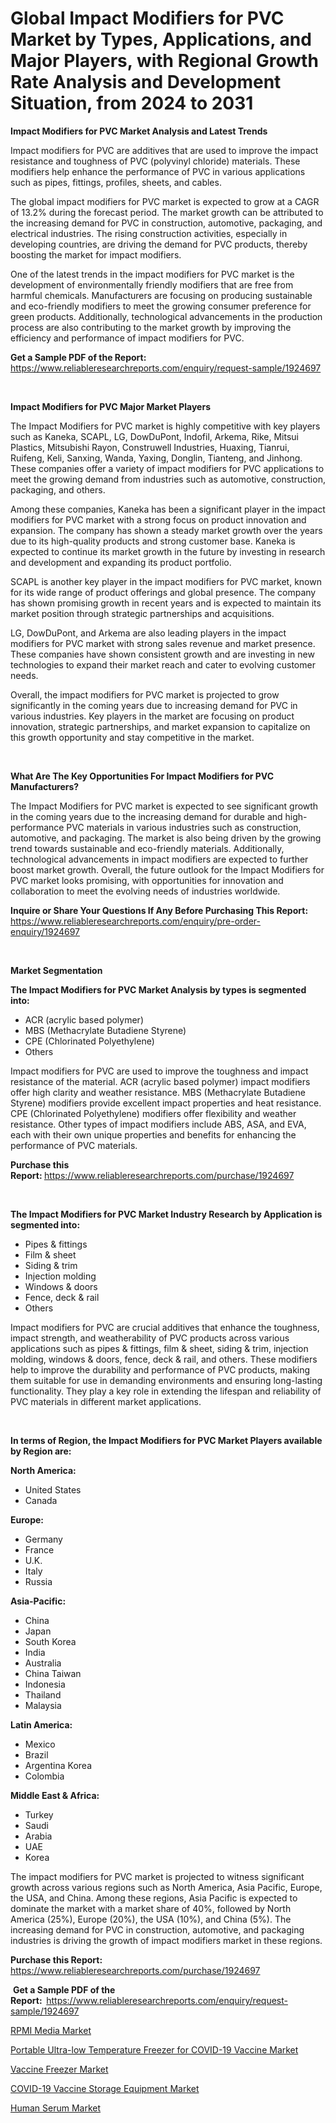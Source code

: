 <p><h1>Global Impact Modifiers for PVC Market by Types, Applications, and Major Players, with Regional Growth Rate Analysis and Development Situation, from 2024 to 2031</h1></p><p><strong>Impact Modifiers for PVC Market Analysis and Latest Trends</strong></p>
<p><p>Impact modifiers for PVC are additives that are used to improve the impact resistance and toughness of PVC (polyvinyl chloride) materials. These modifiers help enhance the performance of PVC in various applications such as pipes, fittings, profiles, sheets, and cables.</p><p>The global impact modifiers for PVC market is expected to grow at a CAGR of 13.2% during the forecast period. The market growth can be attributed to the increasing demand for PVC in construction, automotive, packaging, and electrical industries. The rising construction activities, especially in developing countries, are driving the demand for PVC products, thereby boosting the market for impact modifiers.</p><p>One of the latest trends in the impact modifiers for PVC market is the development of environmentally friendly modifiers that are free from harmful chemicals. Manufacturers are focusing on producing sustainable and eco-friendly modifiers to meet the growing consumer preference for green products. Additionally, technological advancements in the production process are also contributing to the market growth by improving the efficiency and performance of impact modifiers for PVC.</p></p>
<p><strong>Get a Sample PDF of the Report:&nbsp;</strong> <a href="https://www.reliableresearchreports.com/enquiry/request-sample/1924697">https://www.reliableresearchreports.com/enquiry/request-sample/1924697</a></p>
<p>&nbsp;</p>
<p><strong>Impact Modifiers for PVC Major Market Players</strong></p>
<p><p>The Impact Modifiers for PVC market is highly competitive with key players such as Kaneka, SCAPL, LG, DowDuPont, Indofil, Arkema, Rike, Mitsui Plastics, Mitsubishi Rayon, Construwell Industries, Huaxing, Tianrui, Ruifeng, Keli, Sanxing, Wanda, Yaxing, Donglin, Tianteng, and Jinhong. These companies offer a variety of impact modifiers for PVC applications to meet the growing demand from industries such as automotive, construction, packaging, and others.</p><p>Among these companies, Kaneka has been a significant player in the impact modifiers for PVC market with a strong focus on product innovation and expansion. The company has shown a steady market growth over the years due to its high-quality products and strong customer base. Kaneka is expected to continue its market growth in the future by investing in research and development and expanding its product portfolio.</p><p>SCAPL is another key player in the impact modifiers for PVC market, known for its wide range of product offerings and global presence. The company has shown promising growth in recent years and is expected to maintain its market position through strategic partnerships and acquisitions.</p><p>LG, DowDuPont, and Arkema are also leading players in the impact modifiers for PVC market with strong sales revenue and market presence. These companies have shown consistent growth and are investing in new technologies to expand their market reach and cater to evolving customer needs.</p><p>Overall, the impact modifiers for PVC market is projected to grow significantly in the coming years due to increasing demand for PVC in various industries. Key players in the market are focusing on product innovation, strategic partnerships, and market expansion to capitalize on this growth opportunity and stay competitive in the market.</p></p>
<p>&nbsp;</p>
<p><strong>What Are The Key Opportunities For Impact Modifiers for PVC Manufacturers?</strong></p>
<p><p>The Impact Modifiers for PVC market is expected to see significant growth in the coming years due to the increasing demand for durable and high-performance PVC materials in various industries such as construction, automotive, and packaging. The market is also being driven by the growing trend towards sustainable and eco-friendly materials. Additionally, technological advancements in impact modifiers are expected to further boost market growth. Overall, the future outlook for the Impact Modifiers for PVC market looks promising, with opportunities for innovation and collaboration to meet the evolving needs of industries worldwide.</p></p>
<p><strong>Inquire or Share Your Questions If Any Before Purchasing This Report:</strong> <a href="https://www.reliableresearchreports.com/enquiry/pre-order-enquiry/1924697">https://www.reliableresearchreports.com/enquiry/pre-order-enquiry/1924697</a></p>
<p>&nbsp;</p>
<p><strong>Market Segmentation</strong></p>
<p><strong>The Impact Modifiers for PVC Market Analysis by types is segmented into:</strong></p>
<p><ul><li>ACR (acrylic based polymer)</li><li>MBS (Methacrylate Butadiene Styrene)</li><li>CPE (Chlorinated Polyethylene)</li><li>Others</li></ul></p>
<p><p>Impact modifiers for PVC are used to improve the toughness and impact resistance of the material. ACR (acrylic based polymer) impact modifiers offer high clarity and weather resistance. MBS (Methacrylate Butadiene Styrene) modifiers provide excellent impact properties and heat resistance. CPE (Chlorinated Polyethylene) modifiers offer flexibility and weather resistance. Other types of impact modifiers include ABS, ASA, and EVA, each with their own unique properties and benefits for enhancing the performance of PVC materials.</p></p>
<p><strong>Purchase this Report:&nbsp;</strong><a href="https://www.reliableresearchreports.com/purchase/1924697">https://www.reliableresearchreports.com/purchase/1924697</a></p>
<p>&nbsp;</p>
<p><strong>The Impact Modifiers for PVC Market Industry Research by Application is segmented into:</strong></p>
<p><ul><li>Pipes & fittings</li><li>Film & sheet</li><li>Siding & trim</li><li>Injection molding</li><li>Windows & doors</li><li>Fence, deck & rail</li><li>Others</li></ul></p>
<p><p>Impact modifiers for PVC are crucial additives that enhance the toughness, impact strength, and weatherability of PVC products across various applications such as pipes & fittings, film & sheet, siding & trim, injection molding, windows & doors, fence, deck & rail, and others. These modifiers help to improve the durability and performance of PVC products, making them suitable for use in demanding environments and ensuring long-lasting functionality. They play a key role in extending the lifespan and reliability of PVC materials in different market applications.</p></p>
<p>&nbsp;</p>
<p><strong>In terms of Region, the Impact Modifiers for PVC Market Players available by Region are:</strong></p>
<p>
    <p> <strong> North America: </strong>
        <ul>
            <li>United States</li>
            <li>Canada</li>
        </ul>
        </p> 
    <p> <strong> Europe: </strong>
        <ul>
            <li>Germany</li>
            <li>France</li>
            <li>U.K.</li>
            <li>Italy</li>
            <li>Russia</li>
        </ul>
        </p> 
    <p> <strong> Asia-Pacific: </strong>
        <ul>
            <li>China</li>
            <li>Japan</li>
            <li>South Korea</li>
            <li>India</li>
            <li>Australia</li>
            <li>China Taiwan</li>
            <li>Indonesia</li>
            <li>Thailand</li>
            <li>Malaysia</li>
        </ul>
        </p> 
    <p> <strong> Latin America: </strong>
        <ul>
            <li>Mexico</li>
            <li>Brazil</li>
            <li>Argentina Korea</li>
            <li>Colombia</li>
        </ul>
        </p> 
    <p> <strong> Middle East & Africa: </strong>
        <ul>
            <li>Turkey</li>
            <li>Saudi</li>
            <li>Arabia</li>
            <li>UAE</li>
            <li>Korea</li>
        </ul>
    </p>
    </p>
<p><p>The impact modifiers for PVC market is projected to witness significant growth across various regions such as North America, Asia Pacific, Europe, the USA, and China. Among these regions, Asia Pacific is expected to dominate the market with a market share of 40%, followed by North America (25%), Europe (20%), the USA (10%), and China (5%). The increasing demand for PVC in construction, automotive, and packaging industries is driving the growth of impact modifiers market in these regions.</p></p>
<p><strong>Purchase this Report: </strong><a href="https://www.reliableresearchreports.com/purchase/1924697">https://www.reliableresearchreports.com/purchase/1924697</a></p>
<p>&nbsp;<strong>Get a Sample PDF of the Report:&nbsp;&nbsp;</strong><a href="https://www.reliableresearchreports.com/enquiry/request-sample/1924697">https://www.reliableresearchreports.com/enquiry/request-sample/1924697</a></p>
<p><strong></strong></p>
<p><p><a href="https://view.publitas.com/reportprime-1/rpmi-media-market-size-reflecting-a-forecast-till-2031-market-by-type-by-application-and-by-geography/">RPMI Media Market</a></p><p><a href="https://zircon-bluebell-299.notion.site/Portable-Ultra-low-Temperature-Freezer-for-COVID-19-Vaccine-Market-Size-and-Growth-Market-Segmentat-5d9f66a4ff5b429f95243cac1874f750">Portable Ultra-low Temperature Freezer for COVID-19 Vaccine Market</a></p><p><a href="https://natural-crush-b99.notion.site/Vaccine-Freezer-Market-Research-Report-Provides-thorough-Industry-Overview-which-offers-an-In-Depth-5ee6bf9bae654b17ada9100a26771e72">Vaccine Freezer Market</a></p><p><a href="https://iodized-pantydraco-05c.notion.site/COVID-19-Vaccine-Storage-Equipment-Market-Size-Reflecting-a-Forecast-Till-2031-Market-By-Type-By-A-a1c30bc5f9d54db9bebb53fbe86cf1af">COVID-19 Vaccine Storage Equipment Market</a></p><p><a href="https://view.publitas.com/reportprime-1/decoding-the-human-serum-market-a-deep-dive-into-the-latest-market-trends-market-segmentation-and-competitive-analysis/">Human Serum Market</a></p></p>